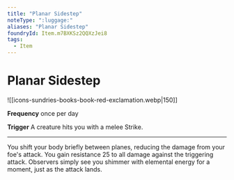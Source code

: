 ```yaml
---
title: "Planar Sidestep"
noteType: ":luggage:"
aliases: "Planar Sidestep"
foundryId: Item.m7BXKSz2QQXzJei8
tags:
  - Item
---
```


# Planar Sidestep
![[icons-sundries-books-book-red-exclamation.webp|150]]

**Frequency** once per day

**Trigger** A creature hits you with a melee Strike.

* * *

You shift your body briefly between planes, reducing the damage from your foe's attack. You gain resistance 25 to all damage against the triggering attack. Observers simply see you shimmer with elemental energy for a moment, just as the attack lands.
